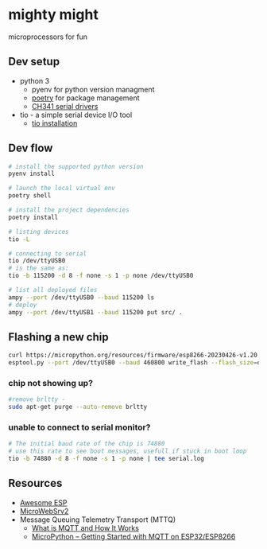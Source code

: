 # mighty might

microprocessors for fun

## Dev setup

- python 3
    - pyenv for python version managment
    - [poetry](https://python-poetry.org/docs/) for package management
    - [CH341 serial drivers](https://github.com/juliagoda/CH341SER#tutorial-on-ubuntu)
- tio - a simple serial device I/O tool
    - [tio installation](https://github.com/tio/tio#4-installation)

## Dev flow

```sh
# install the supported python version
pyenv install

# launch the local virtual env
poetry shell

# install the project dependencies
poetry install
```

```sh
# listing devices
tio -L

# connecting to serial
tio /dev/ttyUSB0
# is the same as:
tio -b 115200 -d 8 -f none -s 1 -p none /dev/ttyUSB0
```

```sh
# list all deployed files
ampy --port /dev/ttyUSB0 --baud 115200 ls
# deploy
ampy --port /dev/ttyUSB1 --baud 115200 put src/ .
```

## Flashing a new chip

```sh
curl https://micropython.org/resources/firmware/esp8266-20230426-v1.20.0.bin --output esp8266.bin
esptool.py --port /dev/ttyUSB0 --baud 460800 write_flash --flash_size=detect -fm dout 0 esp8266.bin
```

### chip not showing up?

```sh
#remove brltty - 
sudo apt-get purge --auto-remove brltty
```

### unable to connect to serial monitor?

```sh
# The initial baud rate of the chip is 74880
# use this rate to see boot messages, usefull if stuck in boot loop
tio -b 74880 -d 8 -f none -s 1 -p none | tee serial.log
```

## Resources

- [Awesome ESP](https://github.com/agucova/awesome-esp)
- [MicroWebSrv2](https://github.com/jczic/MicroWebSrv2)
- Message Queuing Telemetry Transport (MTTQ)
    - [What is MQTT and How It Works](https://randomnerdtutorials.com/what-is-mqtt-and-how-it-works/)
    - [MicroPython – Getting Started with MQTT on ESP32/ESP8266](https://randomnerdtutorials.com/micropython-mqtt-esp32-esp8266/)
